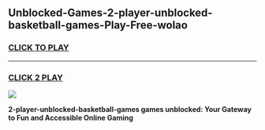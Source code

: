
## Unblocked-Games-2-player-unblocked-basketball-games-Play-Free-wolao
<h3>
<a href="https://premium76.site?title=2-player-unblocked-basketball-games&ref=17A">CLICK TO PLAY</a></h3>
<hr>

<h3>
<a href="https://premium76.site?title=2-player-unblocked-basketball-games&ref=17A">CLICK 2 PLAY</a>
  
</h3>

<a href="https://premium76.site?title=2-player-unblocked-basketball-games&ref=17A"><img src="https://clearcache.store/games.png"></a>


**2-player-unblocked-basketball-games games unblocked: Your Gateway to Fun and Accessible Online Gaming**
